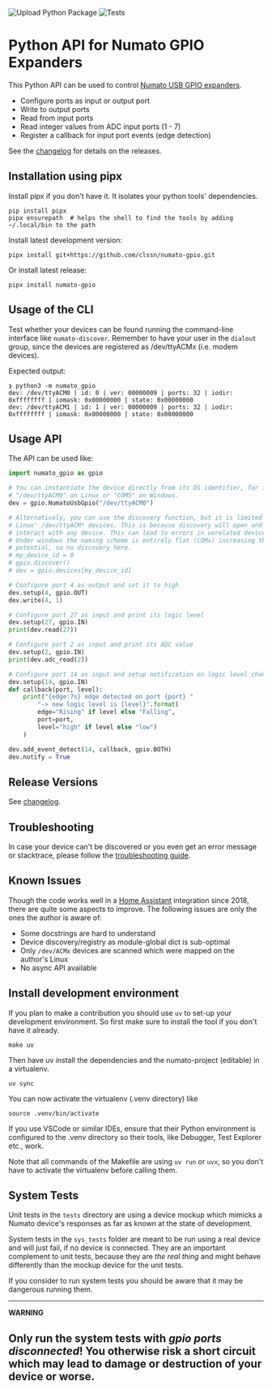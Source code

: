![Upload Python Package](https://github.com/clssn/numato-gpio/workflows/Upload%20Python%20Package/badge.svg)
![Tests](https://github.com/clssn/numato-gpio/workflows/Tests/badge.svg)

# Python API for Numato GPIO Expanders

This Python API can be used to control [Numato USB
GPIO expanders](https://numato.com/product/32-channel-usb-gpio-module-with-analog-inputs).

* Configure ports as input or output port
* Write to output ports
* Read from input ports
* Read integer values from ADC input ports (1 - 7)
* Register a callback for input port events (edge detection)

See the [changelog](changelog.md) for details on the releases.

## Installation using pipx

Install pipx if you don't have it. It isolates your python tools' dependencies.

    pip install pipx
    pipx ensurepath  # helps the shell to find the tools by adding ~/.local/bin to the path

Install latest development version:

    pipx install git+https://github.com/clssn/numato-gpio.git

Or install latest release:

    pipx install numato-gpio

## Usage of the CLI

Test whether your devices can be found running the command-line interface like
`numato-discover`. Remember to have your user in the `dialout` group,
since the devices are registered as /dev/ttyACMx (i.e. modem devices).

Expected output:

```
❯ python3 -m numato_gpio
dev: /dev/ttyACM0 | id: 0 | ver: 00000009 | ports: 32 | iodir: 0xffffffff | iomask: 0x00000000 | state: 0x00000000
dev: /dev/ttyACM1 | id: 1 | ver: 00000009 | ports: 32 | iodir: 0xffffffff | iomask: 0x00000000 | state: 0x00000000
```

## Usage API

The API can be used like:

```python
import numato_gpio as gpio

# You can instantiate the device directly from its OS identifier, for instance
# "/dev/ttyACM0" on Linux or "COM5" on Windows.
dev = gpio.NumatoUsbGpio("/dev/ttyACM0")

# Alternatively, you can use the discovery function, but it is limited to
# Linux' /dev/ttyACM* devices. This is because discovery will open and try to
# interact with any device. This can lead to errors in unrelated devices.
# Under windows the naming scheme is entirely flat (COMx) increasing the error
# potential, so no discovery here.
# my_device_id = 0
# gpio.discover()
# dev = gpio.devices[my_device_id]

# Configure port 4 as output and set it to high
dev.setup(4, gpio.OUT)
dev.write(4, 1)

# Configure port 27 as input and print its logic level
dev.setup(27, gpio.IN)
print(dev.read(27))

# Configure port 2 as input and print its ADC value
dev.setup(2, gpio.IN)
print(dev.adc_read(2))

# Configure port 14 as input and setup notification on logic level changes
dev.setup(14, gpio.IN)
def callback(port, level):
    print("{edge:7s} edge detected on port {port} "
        "-> new logic level is {level}".format(
        edge="Rising" if level else "Falling",
        port=port,
        level="high" if level else "low")
    )

dev.add_event_detect(14, callback, gpio.BOTH)
dev.notify = True
```
## Release Versions

See [changelog](changelog.md).

## Troubleshooting

In case your device can't be discovered or you even get an error message or
stacktrace, please follow the [troubleshooting guide](doc/troubleshooting.md).

## Known Issues

Though the code works well in a [Home Assistant](https://home-assistant.io)
integration since 2018, there are quite some aspects to improve. The following
issues are only the ones the author is aware of:

* Some docstrings are hard to understand
* Device discovery/registry as module-global dict is sub-optimal
* Only `/dev/ACMx` devices are scanned which were mapped on the author's Linux
* No async API available

## Install development environment

If you plan to make a contribution you should use `uv` to set-up your
development environment. So first make sure to install the tool if you don't
have it already.

    make uv

Then have uv install the dependencies and the numato-project (editable) in a
virtualenv.

    uv sync

You can now activate the virtualenv (.venv directory) like

    source .venv/bin/activate

If you use VSCode or similar IDEs, ensure that their Python environment is
configured to the .venv directory so their tools, like Debugger, Test Explorer
etc., work.

Note that all commands of the Makefile are using `uv run` or `uvx`, so you
don't have to activate the virtualenv before calling them.

## System Tests

Unit tests in the `tests` directory are using a device mockup which mimicks
a Numato device's responses as far as known at the state of development.

System tests in the `sys_tests` folder are meant to be run using a real device
and will just fail, if no device is connected. They are an important complement
to unit tests, because they are *the real thing* and might behave differently
than the mockup device for the unit tests.

If you consider to run system tests you should be aware that it may be
dangerous running them.

---
**WARNING**

Only run the system tests with *gpio ports disconnected*! You otherwise risk a
short circuit which may lead to damage or destruction of your device or worse.
---

